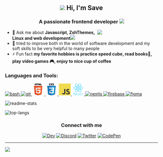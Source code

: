 <h2 align="center">
	<img src="https://media.giphy.com/media/COvPi2jXLV8XFOnLFz/giphy.gif" width="50" /> Hi,
	I'm Save
</h2>
<h3 align="center">
	A passionate frontend developer
	<img src="https://media.giphy.com/media/cIn5fTcjnKhStIeAef/giphy.gif" width="30" />
</h3>
<img
	align="right"
	width="200"
	src="https://media.giphy.com/media/xThta0yq8q9JwHL8kg/giphy.gif"
/>

<!--👯 I’m looking to collaborate on [PcmasterApp](https://pcmaster-race.herokuapp.com/) -->
- 💬 Ask me about **Javascript, ZshThemes, Linux and web development<img src="https://media.giphy.com/media/j3fdZ1QIhCpBlWUONw/giphy.gif" width="25" />** 
- 🎢 tried to improve both in the world of software development and my soft skills to be very helpful to many people
- ⚡ Fun fact **my favorite hobbies is practice speed cube, read books📕, play video games 🎮, enjoy to nice cup of coffee**

<h3 align="left">Languages and Tools:</h3>
<p align="left">
	<a href="https://www.gnu.org/software/bash/" target="_blank">
		<img
			src="https://www.vectorlogo.zone/logos/gnu_bash/gnu_bash-icon.svg"
			alt="bash"
			width="40"
			height="40"
		/>
	</a>
	<a href="https://git-scm.com/" target="_blank">
		<img
			src="https://www.vectorlogo.zone/logos/git-scm/git-scm-icon.svg"
			alt="git"
			width="40"
			height="40"
		/>
	</a>
	<a href="https://www.w3.org/html/" target="_blank">
		<img
			src="https://raw.githubusercontent.com/devicons/devicon/master/icons/html5/html5-original-wordmark.svg"
			alt="html5"
			width="40"
			height="40"
		/>
	</a>
	<a href="https://www.w3schools.com/css/" target="_blank">
		<img
			src="https://raw.githubusercontent.com/devicons/devicon/master/icons/css3/css3-original-wordmark.svg"
			alt="css3"
			width="40"
			height="40"
		/>
	</a>
	<a href="https://developer.mozilla.org/en-US/docs/Web/JavaScript" target="_blank">
		<img
			src="https://raw.githubusercontent.com/devicons/devicon/master/icons/javascript/javascript-original.svg"
			alt="javascript"
			width="40"
			height="40"
		/>
	</a>
	<a href="https://reactjs.org/" target="_blank">
		<img
			src="https://raw.githubusercontent.com/devicons/devicon/master/icons/react/react-original-wordmark.svg"
			alt="react"
			width="40"
			height="40"
		/>
	</a>
	<a href="https://nextjs.org/" target="_blank">
		<img
			src="https://cdn.worldvectorlogo.com/logos/nextjs-3.svg"
			alt="nextjs"
			width="40"
			height="40"
		/>
	</a>
	<a href="https://firebase.google.com/" target="_blank">
		<img
			src="https://www.svgrepo.com/show/354113/nextjs-icon.svg"
			alt="firebase"
			width="40"
			height="40"
		/>
	</a>
	<a href="https://www.figma.com/" target="_blank">
		<img
			src="https://www.vectorlogo.zone/logos/figma/figma-icon.svg"
			alt="figma"
			width="40"
			height="40"
		/>
	</a>
</p>


<img
	alt="readme-stats"
	title="readme-stats"
	src="https://github-readme-stats.vercel.app/api?username=Savecoders&theme=tokyonight&hide_border=false&include_all_commits=true&count_private=true"
	/>

<img
	alt="top-langs"
	title="top-langs"
	src="https://github-readme-stats.vercel.app/api/top-langs/?username=Savecoders&theme=tokyonight&hide_border=false&include_all_commits=true&count_private=true&layout=compact"
	/>


<h3 align="center">Connect with me</h3>

<p align="center">
	<a href="https://dev.to/Savecoders"
		><img
			alt="Dev"
			title="Social"
			src="https://shields.io/badge/-Dev.to-black.svg?&style=for-the-badge&logo=dev.to&logoColor=white"
	/></a>
	<a href="https://discord.gg/R6maQ4W9fz"
		><img
			alt="Discord"
			title="My server"
			src="https://shields.io/badge/-DISCORD-5865F2.svg?&style=for-the-badge&logo=discord&logoColor=white"
	/></a>
	<a href="https://twitter.com/PabloPincay75"
		><img
			alt="Twitter"
			title="twitter"
			src="https://shields.io/badge/-TWITTER-1A8CD8.svg?&style=for-the-badge&logo=Twitter&logoColor=white"
	/></a>
	<a href="https://codepen.io/savecoders"
		><img
			alt="CodePen"
			title="CodePen Profile"
			src="https://shields.io/badge/-CODEPEN-1E1F26.svg?&style=for-the-badge&logo=Codepen&logoColor=white"
	/></a>
</p>


---
[![](https://visitcount.itsvg.in/api?id=Savecoders&icon=coder&color=1)](https://visitcount.itsvg.in)

